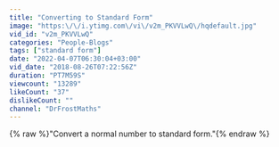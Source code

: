 ```yaml
---
title: "Converting to Standard Form"
image: "https:\/\/i.ytimg.com\/vi\/v2m_PKVVLwQ\/hqdefault.jpg"
vid_id: "v2m_PKVVLwQ"
categories: "People-Blogs"
tags: ["standard form"]
date: "2022-04-07T06:30:04+03:00"
vid_date: "2018-08-26T07:22:56Z"
duration: "PT7M59S"
viewcount: "13289"
likeCount: "37"
dislikeCount: ""
channel: "DrFrostMaths"
---
```

{% raw %}&quot;Convert a normal number to standard form.&quot;{% endraw %}
